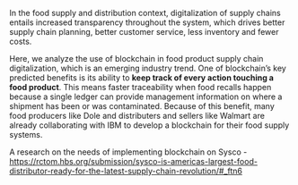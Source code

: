 In the food supply and distribution context, digitalization of supply chains entails increased transparency throughout the system, which drives better supply chain planning, better customer service, less inventory and fewer costs. 

Here, we analyze the use of blockchain in food product supply chain digitalization, which is an emerging industry trend. One of blockchain’s key predicted benefits is its ability to **keep track of every action touching a food product**. This means faster traceability when food recalls happen because a single ledger can provide management information on where a shipment has been or was contaminated. Because of this benefit, many food producers like Dole and distributers and sellers like Walmart are already collaborating with IBM to develop a blockchain for their food supply systems.

A research on the needs of implementing blockchain on Sysco - https://rctom.hbs.org/submission/sysco-is-americas-largest-food-distributor-ready-for-the-latest-supply-chain-revolution/#_ftn6

